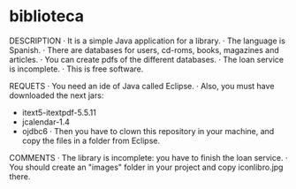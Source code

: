 # biblioteca
DESCRIPTION
· It is a simple Java application for a library.
· The language is Spanish.
· There are databases for users, cd-roms, books, magazines and articles.
· You can create pdfs of the different databases.
· The loan service is incomplete.
· This is free software.

REQUETS
· You need an ide of Java called Eclipse.
· Also, you must have downloaded the next jars:
  - itext5-itextpdf-5.5.11
  - jcalendar-1.4
  - ojdbc6
· Then you have to clown this repository in your machine, and copy the files in a folder from Eclipse.

COMMENTS
· The library is incomplete: you have to finish the loan service.
· You should create an "images" folder in your project and copy iconlibro.jpg there.

